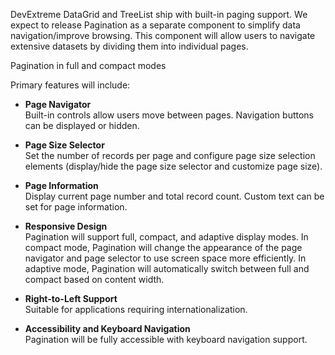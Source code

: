 DevExtreme DataGrid and TreeList ship with built-in paging support. We expect to release Pagination as a separate component to simplify data navigation/improve browsing. This component will allow users to navigate extensive datasets by dividing them into individual pages.

<!--split-->
Pagination in full and compact modes

Primary features will include:

- **Page Navigator**\
Built-in controls allow users move between pages. Navigation buttons can be displayed or hidden.

- **Page Size Selector**\
Set the number of records per page and configure page size selection elements (display/hide the page size selector and customize page size).

- **Page Information**\
Display current page number and total record count. Custom text can be set for page information.

- **Responsive Design**\
Pagination will support full, compact, and adaptive display modes. In compact mode, Pagination will change the appearance of the page navigator and page selector to use screen space more efficiently. In adaptive mode, Pagination will automatically switch between full and compact based on content width.

- **Right-to-Left Support**\
Suitable for applications requiring internationalization.

- **Accessibility and Keyboard Navigation**\
Pagination will be fully accessible with keyboard navigation support.